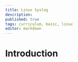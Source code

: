 ```yaml
---
title: Linux Syslog
description: 
published: true
tags: curriculum, basic, linux
editor: markdown
---
```

# Introduction 

